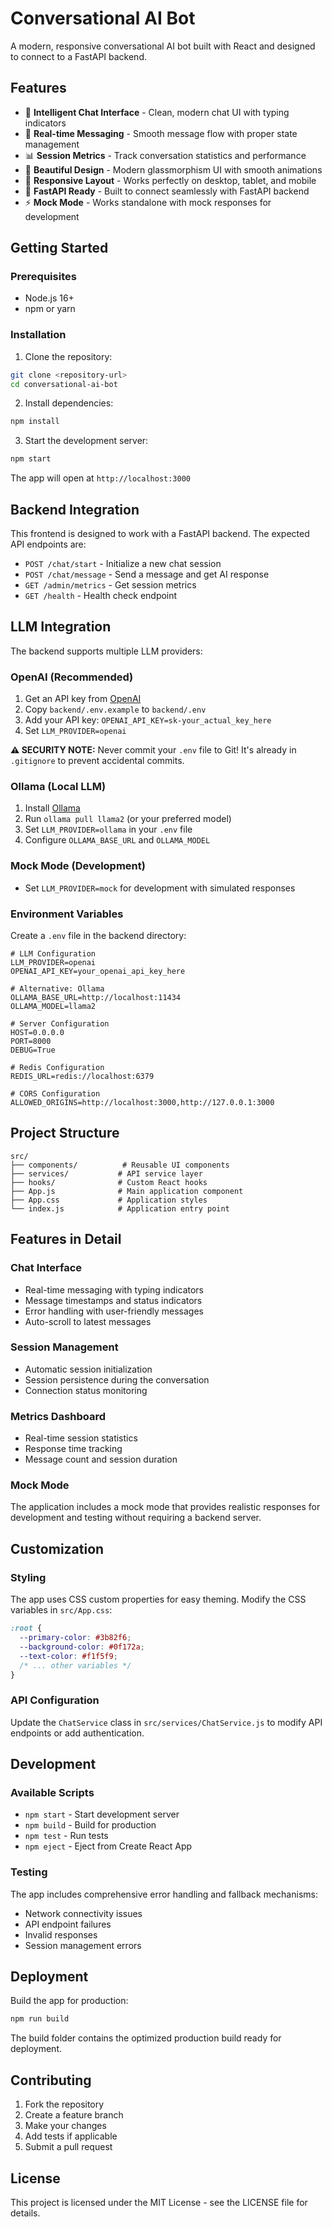 # Conversational AI Bot

A modern, responsive conversational AI bot built with React and designed to connect to a FastAPI backend.

## Features

- 🤖 **Intelligent Chat Interface** - Clean, modern chat UI with typing indicators
- 🔄 **Real-time Messaging** - Smooth message flow with proper state management
- 📊 **Session Metrics** - Track conversation statistics and performance
- 🎨 **Beautiful Design** - Modern glassmorphism UI with smooth animations
- 📱 **Responsive Layout** - Works perfectly on desktop, tablet, and mobile
- 🔌 **FastAPI Ready** - Built to connect seamlessly with FastAPI backend
- ⚡ **Mock Mode** - Works standalone with mock responses for development

## Getting Started

### Prerequisites

- Node.js 16+ 
- npm or yarn

### Installation

1. Clone the repository:
```bash
git clone <repository-url>
cd conversational-ai-bot
```

2. Install dependencies:
```bash
npm install
```

3. Start the development server:
```bash
npm start
```

The app will open at `http://localhost:3000`

## Backend Integration

This frontend is designed to work with a FastAPI backend. The expected API endpoints are:

- `POST /chat/start` - Initialize a new chat session
- `POST /chat/message` - Send a message and get AI response
- `GET /admin/metrics` - Get session metrics
- `GET /health` - Health check endpoint

## LLM Integration

The backend supports multiple LLM providers:

### OpenAI (Recommended)
1. Get an API key from [OpenAI](https://platform.openai.com/api-keys)
2. Copy `backend/.env.example` to `backend/.env`
3. Add your API key: `OPENAI_API_KEY=sk-your_actual_key_here`
4. Set `LLM_PROVIDER=openai`

**⚠️ SECURITY NOTE:** Never commit your `.env` file to Git! It's already in `.gitignore` to prevent accidental commits.

### Ollama (Local LLM)
1. Install [Ollama](https://ollama.ai/)
2. Run `ollama pull llama2` (or your preferred model)
3. Set `LLM_PROVIDER=ollama` in your `.env` file
4. Configure `OLLAMA_BASE_URL` and `OLLAMA_MODEL`

### Mock Mode (Development)
- Set `LLM_PROVIDER=mock` for development with simulated responses

### Environment Variables

Create a `.env` file in the backend directory:

```env
# LLM Configuration
LLM_PROVIDER=openai
OPENAI_API_KEY=your_openai_api_key_here

# Alternative: Ollama
OLLAMA_BASE_URL=http://localhost:11434
OLLAMA_MODEL=llama2

# Server Configuration
HOST=0.0.0.0
PORT=8000
DEBUG=True

# Redis Configuration
REDIS_URL=redis://localhost:6379

# CORS Configuration
ALLOWED_ORIGINS=http://localhost:3000,http://127.0.0.1:3000
```

## Project Structure

```
src/
├── components/          # Reusable UI components
├── services/           # API service layer
├── hooks/              # Custom React hooks
├── App.js              # Main application component
├── App.css             # Application styles
└── index.js            # Application entry point
```

## Features in Detail

### Chat Interface
- Real-time messaging with typing indicators
- Message timestamps and status indicators
- Error handling with user-friendly messages
- Auto-scroll to latest messages

### Session Management
- Automatic session initialization
- Session persistence during the conversation
- Connection status monitoring

### Metrics Dashboard
- Real-time session statistics
- Response time tracking
- Message count and session duration

### Mock Mode
The application includes a mock mode that provides realistic responses for development and testing without requiring a backend server.

## Customization

### Styling
The app uses CSS custom properties for easy theming. Modify the CSS variables in `src/App.css`:

```css
:root {
  --primary-color: #3b82f6;
  --background-color: #0f172a;
  --text-color: #f1f5f9;
  /* ... other variables */
}
```

### API Configuration
Update the `ChatService` class in `src/services/ChatService.js` to modify API endpoints or add authentication.

## Development

### Available Scripts

- `npm start` - Start development server
- `npm build` - Build for production
- `npm test` - Run tests
- `npm eject` - Eject from Create React App

### Testing

The app includes comprehensive error handling and fallback mechanisms:
- Network connectivity issues
- API endpoint failures
- Invalid responses
- Session management errors

## Deployment

Build the app for production:

```bash
npm run build
```

The build folder contains the optimized production build ready for deployment.

## Contributing

1. Fork the repository
2. Create a feature branch
3. Make your changes
4. Add tests if applicable
5. Submit a pull request

## License

This project is licensed under the MIT License - see the LICENSE file for details.